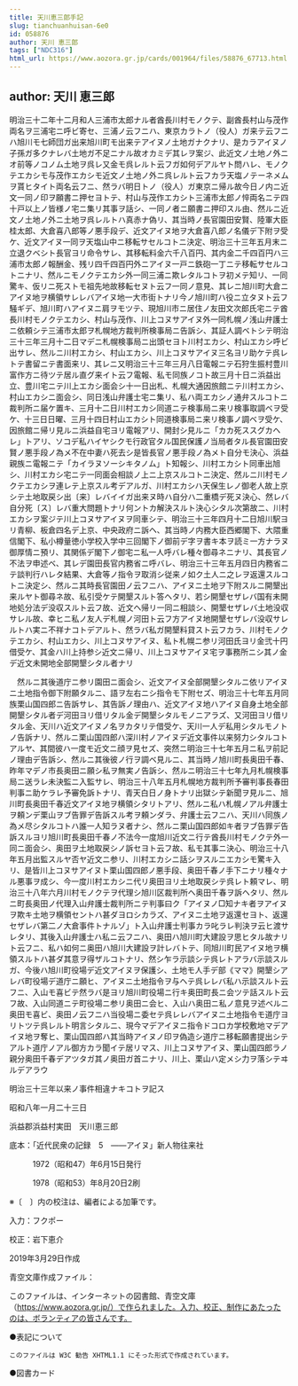 ```yaml
---
title: 天川恵三郎手記
slug: tianchuanhuisan-6e0
id: 058876
author: 天川 恵三郎
tags: ["NDC316"]
html_url: https://www.aozora.gr.jp/cards/001964/files/58876_67713.html
---
```


## author: 天川 恵三郎

明治三十二年十二月和人三浦市太郎ナル者酋長川村モノクテ、副酋長村山与茂作両名ヲ三浦宅ニ呼ビ寄セ、三浦ノ云フニハ、東京カラトノ（役人）ガ来テ云フニハ旭川モ七師団ガ出来旭川町モ出来テアイヌノ土地ガナクナリ、是カラアイヌノ子孫ガ多クナレバ土地ガ不足ニナル故オカミデ其レヲ案ジ、此近文ノ土地ノ外ニオ前等ノコノム土地ヲ呉レ又金モ呉レルト云フガ如何デアルヤト問ハレ、モノクテエカシモ与茂作エカシモ近文ノ土地ノ外ニ呉レルト云フカラ天塩ノテーネメムヲ貰ヒタイト両名云フニ、然ラバ明日トノ（役人）ガ東京ニ帰ル故今日ノ内ニ近文一同ノ印ヲ願書ニ押セヨトテ、村山与茂作エカシト三浦市太郎ノ悴両名ニテ四十戸以上ノ皆様ノ宅ニ集リ其事ヲ話シ、一同ノ者ニ願書ニ押印スル由、然ルニ近文ノ土地ノ外ニ土地ヲ呉レルトハ真赤ナ偽リ、其当時ノ長官園田安賢、陸軍大臣桂太郎、大倉喜八郎等ノ悪手段デ、近文アイヌ地ヲ大倉喜八郎ノ名儀デ下附ヲ受ケ、近文アイヌ一同ヲ天塩山中ニ移転サセルコトニ決定、明治三十三年五月末ニ立退クベシト長官ヨリ命令サレ、其移転料金六千八百円、其内金二千四百円ハ三浦市太郎ノ報酬金、残リ四千四百円外ニアイヌ一戸ニ鉄砲一丁ニテ移転サセルコトニナリ、然ルニモノクテエカシ外一同三浦ニ欺レタルコトヲ初メテ知リ、一同驚キ、仮リニ死ストモ祖先地故移転セヌト云フ一同ノ意見、其レニ旭川町大倉ニアイヌ地ヲ横領サレレバアイヌ地一大市街トナリ今ノ旭川町ハ役ニ立タヌト云フ騒ギデ、旭川町ハアイヌニ肩ヲモツテ、現旭川市ニ居住ノ友田文次郎氏宅ニテ酋長川村モノクテエカシ、村山与茂作、川上コヌサアイヌ外一同札幌ノ浅山弁護士ニ依頼シテ三浦市太郎ヲ札幌地方裁判所検事局ニ告訴シ、其証人調ベトシテ明治三十三年三月十二日マデニ札幌検事局ニ出頭セヨト川村エカシ、村山エカシ呼ビ出サレ、然ルニ川村エカシ、村山エカシ、川上コヌサアイヌ三名ヨリ助ケテ呉レトテ書留ニテ書面来リ、其レニ又明治三十三年三月八日電報ニテ石狩生振村豊川富作方ニ待ツテ居ル直グ来イト云フ電報、私モ同族ノコト故三月十日ニ浜益出立、豊川宅ニテ川上エカシ面会シ十一日出札、札幌大通因旅館ニテ川村エカシ、村山エカシニ面会シ、同日浅山弁護士宅ニ集リ、私ハ両エカシノ通弁スルコトニ裁判所ニ届ケ置キ、三月十二日川村エカシ同道ニテ検事局ニ来リ検事取調ベヲ受ケ、十三日日曜、三月十四日村山エカシト同道検事局ニ来リ検事ノ調ベヲ受ケ、因旅館ニ帰リ見ルニ浜益自宅ヨリ電報アリ、開封シ見ルニ「カカ死ススグカヘレ」トアリ、ソコデ私ハイヤシクモ行政官タル国民保護ノ当局者タル長官園田安賢ノ悪手段ノ為メ不在中妻ハ死去シ是皆長官ノ悪手段ノ為メト自分モ決心、浜益親族ニ電報ニテ「カイラヌソーシキタノム」ト知報シ、川村エカシト同車出旭シ、川村エカシ宅ニテ一同面会相談ノ上ニ上京スルコトニ決定、然ルニ川村モノクテエカシヲ連レテ上京スル考デアルガ、川村エカシハ天保生レノ御老人故上京シテ土地取戻シ出〔来〕レバイイガ出来ヌ時ハ自分ハ二重橋デ死ヌ決心、然レバ自分死〔ス〕レバ重大問題トナリ何ントカ解決スルト決心シタル次第故ニ、川村エカシヲ案ジテ川上コヌサアイヌヲ同車シテ、明治三十三年四月十二日旭川駅ヨリ青柳、板倉四名デ上京、中央政府ニ訴ヘ、其当時ノ内務大臣西郷閣下、大隈重信閣下、私小樽量徳小学校入学中三回閣下ノ御前デ字ヲ書キ本ヲ読ミ一方ナラヌ御厚情ニ預リ、其関係デ閣下ノ御宅ニ私一人呼バレ種々御尋ネニナリ、其長官ノ不法ヲ申述ベ、其レデ園田長官内務省ニ呼バレ、明治三十三年五月四日内務省ニテ談判行ハレタ結果、大倉等ノ指令ヲ取消シ従来ノ如ク土人ニ之レヲ返還スルコトニ決定シ、然ルニ其時長官園田ノ云フニハ、アイヌニ土地ヲ下附スルニ開墾出来ルヤト御尋ネ故、私引受ケテ開墾スルト答ヘタリ、若シ開墾セザレバ国有未開地処分法デ没収スルト云フ故、近文ヘ帰リ一同ニ相談シ、開墾セザレバ土地没収サレル故、幸ヒニ私ノ友人デ札幌ノ河田ト云フ方アイヌ地開墾セザレバ没収サレルトハ実ニ不祥ナコトデアルト、然ラバ私ガ開墾料貸スト云フカラ、川村モノクテエカシ、村山エカシ、川上コヌサアイヌ、私ト札幌ニ参リ河田氏ヨリ金弐十円借受ケ、其金ハ川上持参シ近文ニ帰リ、川上コヌサアイヌ宅ヲ事務所ニシ其ノ金デ近文未開地全部開墾シタル者ナリ

　然ルニ其後道庁ニ参リ園田ニ面会シ、近文アイヌ全部開墾シタルニ依リアイヌニ土地指令御下附願タルニ、語ヲ左右ニシ指令モ下附セズ、明治三十七年五月同族栗山国四郎ニ告訴サレ、其告訴ノ理由ハ、近文アイヌ地ハアイヌ自身土地全部開墾シタル者デ河田ヨリ借リタル金デ開墾シタルモノニアラズ、又河田ヨリ借リタル金、天川ハ近文アイヌノ名ヲカタリテ借受ケ、天川一人デ私用シタルモノトノ告訴ナリ、然ルニ栗山国四郎ハ深川村ノアイヌデ近文事件以来努力シタルコトアルヤ、其間彼ハ一度モ近文ニ顔ヲ見セズ、突然ニ明治三十七年五月ニ私ヲ前記ノ理由デ告訴シ、然ルニ其後彼ノ行ヲ調ベ見ルニ、其当時ノ旭川町長奥田千春、昨年マデノ市長奥田ニ願シ私ヲ無実ノ告訴シ、然ルニ明治三十七年九月札幌検事局ニ送ラレ未決監ニ入監サレ、明治三十八年五月札幌地方裁判所予審判事長春田判事ニ助ケラレ予審免訴トナリ、青天白日ノ身トナリ出獄シテ新聞ヲ見ルニ、旭川町長奥田千春近文アイヌ地ヲ横領シタリトアリ、然ルニ私ハ札幌ノアル弁護士ヲ頼ンデ栗山ヲブ告罪デ告訴スル考ヲ頼ンダラ、弁護士云フニハ、天川ハ同族ノ為メ尽シタルコトハ誰一人知ラヌ者ナシ、然ルニ栗山国四郎如キ者ヲブ告罪デ告訴スルヨリ旭川町長奥田千春ノ不法今一度旭川近文ニ行テ酋長川村モノクテ外一同ニ面会シ、奥田ヲ土地取戻シノ訴セヨト云フ故、私モ其事ニ決心、明治三十八年五月出監スルヤ否ヤ近文ニ参リ、川村エカシニ話シヲスルニエカシモ驚キ入リ、是皆川上コヌサアイヌト栗山国四郎ノ悪手段、奥田千春ノ手下ニナリ種々ナル悪事ヲ成シ、今一度川村エカシニ代リ奥田ヨリ土地取戻シテ呉レト頼マレ、明治三十八年六月川村モノクテヲ代理シ旭川区裁判所ヘ奥田千春ヲ訴ヘタリ、然ルニ町長奥田ノ代理入山弁護士裁判所ニテ判事曰ク「アイヌノ□知ナキ者ヲアイヌヲ欺キ土地ヲ横領セントハ甚ダヨロシカラズ、アイヌニ土地ヲ返還セヨト、返還セザレバ第二ノ大倉事件トナルゾ」ト入山弁護士判事カラ叱ラレ判決ヲ云ヒ渡サレタリ、其後入山弁護士ハ私ニ云フニハ、奥田ハ旭川町大建設ヲ思ヒタル故ナリト云フニ、私ハ如何ニ奥田ハ旭川大建設ヲ計レバトテ、同旭川町民アイヌ地ヲ横領スルトハ甚ダ其意ヲ得ザルコトナリ、然シ乍ラ示談シテ呉レトアラバ示談スルガ、今後ハ旭川町役場デ近文アイヌヲ保護シ、土地モ人手デ部《ママ》開墾シアレバ町役場デ道庁ニ願ヒ、アイヌニ土地指令ヲ与ヘテ呉レレバ私ハ示談スルト云フニ、入山モ喜ビテ然ラバ是ヨリ旭川町役場ニ行キ奥田町長ニ会ツテ話スルト云フ故、入山同道ニテ町役場ニ参リ奥田ニ会ヒ、入山ハ奥田ニ私ノ意見ヲ述ベルニ奥田モ喜ビ、奥田ノ云フニハ当役場ニ委セテ呉レレバアイヌニ土地指令モ道庁ヨリトツテ呉レルト明言シタルニ、現今マデアイヌニ指令ドコロカ学校敷地マデアイヌ地ヲ奪ヒ、栗山国四郎ハ其当時アイヌノ印ヲ偽造シ道庁ニ移転願書提出シテアルト道庁ノアル御方カラ聞イテ居リマス、川上コヌサアイヌ、栗山国四郎ラノ親分奥田千春デアツタガ其ノ奥田ガ首ニナリ、川上、栗山ハ定メシ力ヲ落シテヰルデアラウ

明治三十三年以来ノ事件相違ナキコトヲ記ス

昭和八年一月二十三日

浜益郡浜益村実田　天川恵三郎













底本：「近代民衆の記録　5　――アイヌ」新人物往来社

　　　1972（昭和47）年6月15日発行

　　　1978（昭和53）年8月20日2刷

※〔　〕内の校注は、編者による加筆です。

入力：フクポー

校正：岩下恵介

2019年3月29日作成

青空文庫作成ファイル：

このファイルは、インターネットの図書館、青空文庫（https://www.aozora.gr.jp/）で作られました。入力、校正、制作にあたったのは、ボランティアの皆さんです。











●表記について


	このファイルは W3C 勧告 XHTML1.1 にそった形式で作成されています。







●図書カード
